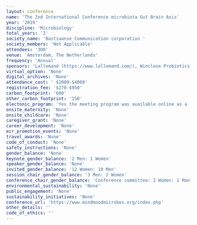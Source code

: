```yaml
---
layout: conference 
name: 'The 2nd International Conference microbiota Gut Brain Axis'
year: '2019'
discipline: 'Microbiology'
total_years: '2'
society_name: 'Bastiaanse Communication corporation '
society_members: 'Not Applicable'
attendees: '300'
venue: 'Amsterdam, The Netherlands'
frequency: 'Annual'
sponsors: 'Lallemand (https://www.lallemand.com/), Winclove Probiotics (https://www.winclove.nl/en/), Yakult (https://yakulteurope.com/)'
virtual_option: 'None'
digital_archives: 'None'
attendance_cost: ' $2000-$4000'
registration_fee: '$270-$950'
carbon_footprint: '600'
other_carbon_footprint: '150'
electonic_program: 'Yes the meeting program was available online as a .pdf file on the conference website.'
onsite_maternity: 'None'
onsite_childcare: 'None'
caregiver_grant: 'None'
career_development: 'None'
ecr_promotion_events: 'None'
travel_awards: 'None'
code_of_conduct: 'None'
safety_instructions: 'None'
gender_balance: 'None'
keynote_gender_balance: '2 Men: 1 Women'
speaker_gender_balance: 'None'
invited_gender_balance: '12 Women: 10 Men'
session_chair_gender_balance: '3 Men: 2 Women'
conference_chair_gender_balance: 'Conference committee: 2 Women: 1 Man, Scientific Advisory committee: 8 Women: 4 Men'
environmental_sustainability: 'None'
public_engagement: 'None'
sustainability_initiatives: 'None'
conference_url: 'https://www.mindmoodmicrobes.org/index.php'
other_details: ''
code_of_ethics: ''
---
```

